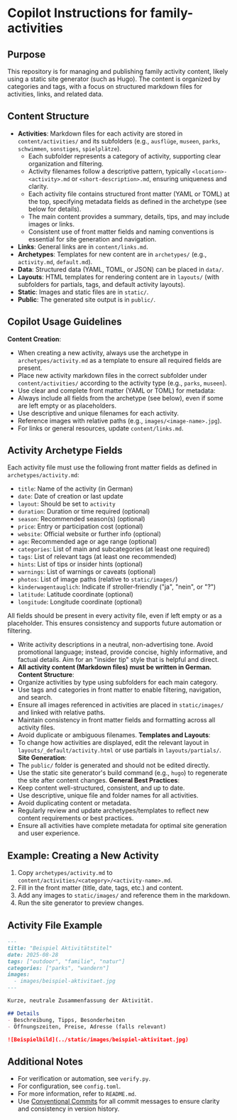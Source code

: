 # Copilot Instructions for family-activities

## Purpose
This repository is for managing and publishing family activity content, likely using a static site generator (such as Hugo). The content is organized by categories and tags, with a focus on structured markdown files for activities, links, and related data.

## Content Structure
- **Activities**: Markdown files for each activity are stored in `content/activities/` and its subfolders (e.g., `ausflüge`, `museen`, `parks`, `schwimmen`, `sonstiges`, `spielplätze`).
  - Each subfolder represents a category of activity, supporting clear organization and filtering.
  - Activity filenames follow a descriptive pattern, typically `<location>-<activity>.md` or `<short-description>.md`, ensuring uniqueness and clarity.
  - Each activity file contains structured front matter (YAML or TOML) at the top, specifying metadata fields as defined in the archetype (see below for details).
  - The main content provides a summary, details, tips, and may include images or links.
  - Consistent use of front matter fields and naming conventions is essential for site generation and navigation.
- **Links**: General links are in `content/links.md`.
- **Archetypes**: Templates for new content are in `archetypes/` (e.g., `activity.md`, `default.md`).
- **Data**: Structured data (YAML, TOML, or JSON) can be placed in `data/`.
- **Layouts**: HTML templates for rendering content are in `layouts/` (with subfolders for partials, tags, and default activity layouts).
- **Static**: Images and static files are in `static/`.
- **Public**: The generated site output is in `public/`.

## Copilot Usage Guidelines
**Content Creation**:
  - When creating a new activity, always use the archetype in `archetypes/activity.md` as a template to ensure all required fields are present.
  - Place new activity markdown files in the correct subfolder under `content/activities/` according to the activity type (e.g., `parks`, `museen`).
  - Use clear and complete front matter (YAML or TOML) for metadata:
  - Always include all fields from the archetype (see below), even if some are left empty or as placeholders.
  - Use descriptive and unique filenames for each activity.
  - Reference images with relative paths (e.g., `images/<image-name>.jpg`).
  - For links or general resources, update `content/links.md`.
## Activity Archetype Fields

Each activity file must use the following front matter fields as defined in `archetypes/activity.md`:

- `title`: Name of the activity (in German)
- `date`: Date of creation or last update
- `layout`: Should be set to `activity`
- `duration`: Duration or time required (optional)
- `season`: Recommended season(s) (optional)
- `price`: Entry or participation cost (optional)
- `website`: Official website or further info (optional)
- `age`: Recommended age or age range (optional)
- `categories`: List of main and subcategories (at least one required)
- `tags`: List of relevant tags (at least one recommended)
- `hints`: List of tips or insider hints (optional)
- `warnings`: List of warnings or caveats (optional)
- `photos`: List of image paths (relative to `static/images/`)
- `kinderwagentauglich`: Indicate if stroller-friendly ("ja", "nein", or "?")
- `latitude`: Latitude coordinate (optional)
- `longitude`: Longitude coordinate (optional)

All fields should be present in every activity file, even if left empty or as a placeholder. This ensures consistency and supports future automation or filtering.
  - Write activity descriptions in a neutral, non-advertising tone. Avoid promotional language; instead, provide concise, highly informative, and factual details. Aim for an "insider tip" style that is helpful and direct.
  - **All activity content (Markdown files) must be written in German.**
**Content Structure**:
  - Organize activities by type using subfolders for each main category.
  - Use tags and categories in front matter to enable filtering, navigation, and search.
  - Ensure all images referenced in activities are placed in `static/images/` and linked with relative paths.
  - Maintain consistency in front matter fields and formatting across all activity files.
  - Avoid duplicate or ambiguous filenames.
**Templates and Layouts**:
  - To change how activities are displayed, edit the relevant layout in `layouts/_default/activity.html` or use partials in `layouts/partials/`.
**Site Generation**:
  - The `public/` folder is generated and should not be edited directly.
  - Use the static site generator's build command (e.g., `hugo`) to regenerate the site after content changes.
**General Best Practices**:
  - Keep content well-structured, consistent, and up to date.
  - Use descriptive, unique file and folder names for all activities.
  - Avoid duplicating content or metadata.
  - Regularly review and update archetypes/templates to reflect new content requirements or best practices.
  - Ensure all activities have complete metadata for optimal site generation and user experience.

## Example: Creating a New Activity
1. Copy `archetypes/activity.md` to `content/activities/<category>/<activity-name>.md`.
2. Fill in the front matter (title, date, tags, etc.) and content.
3. Add any images to `static/images/` and reference them in the markdown.
4. Run the site generator to preview changes.

## Activity File Example

```markdown
---
title: "Beispiel Aktivitätstitel"
date: 2025-08-28
tags: ["outdoor", "familie", "natur"]
categories: ["parks", "wandern"]
images:
  - images/beispiel-aktivitaet.jpg
---

Kurze, neutrale Zusammenfassung der Aktivität.

## Details
- Beschreibung, Tipps, Besonderheiten
- Öffnungszeiten, Preise, Adresse (falls relevant)

![Beispielbild](../static/images/beispiel-aktivitaet.jpg)
```

## Additional Notes
- For verification or automation, see `verify.py`.
- For configuration, see `config.toml`.
- For more information, refer to `README.md`.
- Use [Conventional Commits](https://www.conventionalcommits.org/) for all commit messages to ensure clarity and consistency in version history.
